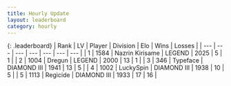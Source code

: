 ```yaml
---
title: Hourly Update
layout: leaderboard
category: hourly
---
```


{: .leaderboard}
| Rank | LV | Player | Division | Elo | Wins | Losses |
| --- | --- | --- | --- | --- | --- | --- |
| <span data-change="0">1</span> | 1584 | <span title="ID: 315148">Nazrin Kirisame</span> | LEGEND | <span data-change="0">2025</span> | <span data-change="0">5</span> | <span data-change="0">1</span> |
| <span data-change="2">2</span> | 1004 | <span title="ID: 337810">Dregun</span> | LEGEND | <span data-change="65">2000</span> | <span data-change="7">13</span> | <span data-change="0">1</span> |
| <span data-change="-1">3</span> | 346 | <span title="ID: 628233">Typeface</span> | DIAMOND III | <span data-change="0">1941</span> | <span data-change="0">13</span> | <span data-change="0">5</span> |
| <span data-change="-1">4</span> | 1002 | <span title="ID: 498412">LuckySpin</span> | DIAMOND III | <span data-change="0">1938</span> | <span data-change="0">10</span> | <span data-change="0">5</span> |
| <span data-change="1">5</span> | 1113 | <span title="ID: 353063">Regicide</span> | DIAMOND III | <span data-change="26">1933</span> | <span data-change="4">17</span> | <span data-change="1">16</span> |
